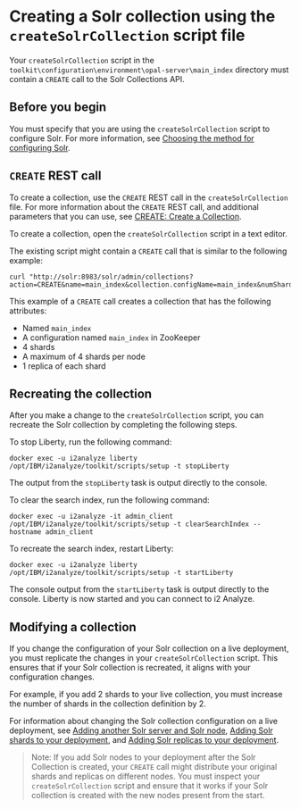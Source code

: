 # Creating a Solr collection using the `createSolrCollection` script file
Your `createSolrCollection` script in the `toolkit\configuration\environment\opal-server\main_index` directory must contain a `CREATE` call  to the Solr Collections API.

## Before you begin
You must specify that you are using the `createSolrCollection` script to configure Solr. For more information, see [Choosing the method for configuring Solr](configure_solr_method.md).

## `CREATE` REST call
To create a collection, use the `CREATE` REST call in the `createSolrCollection` file. For more information about the `CREATE` REST call, and additional parameters that you can use, see [CREATE: Create a Collection](https://lucene.apache.org/solr/guide/6_6/collections-api.html#CollectionsAPI-create).

To create a collection, open the `createSolrCollection` script in a text editor.

The existing script might contain a `CREATE` call that is similar to the following example:
```
curl "http://solr:8983/solr/admin/collections?action=CREATE&name=main_index&collection.configName=main_index&numShards=4&maxShardsPerNode=4&replicationFactor=1"
```

This example of a `CREATE` call creates a collection that has the following attributes:

- Named `main_index`
- A configuration named `main_index` in ZooKeeper
- 4 shards
- A maximum of 4 shards per node
- 1 replica of each shard

## Recreating the collection
After you make a change to the `createSolrCollection` script, you can recreate the Solr collection by completing the following steps.

To stop Liberty, run the following command:
```
docker exec -u i2analyze liberty /opt/IBM/i2analyze/toolkit/scripts/setup -t stopLiberty
```
The output from the `stopLiberty` task is output directly to the console.

To clear the search index, run the following command:
```
docker exec -u i2analyze -it admin_client /opt/IBM/i2analyze/toolkit/scripts/setup -t clearSearchIndex --hostname admin_client
```
To recreate the search index, restart Liberty:
```
docker exec -u i2analyze liberty /opt/IBM/i2analyze/toolkit/scripts/setup -t startLiberty
```
The console output from the `startLiberty` task is output directly to the console.
Liberty is now started and you can connect to i2 Analyze.

## Modifying a collection
If you change the configuration of your Solr collection on a live deployment, you must replicate the changes in your `createSolrCollection` script. This ensures that if your Solr collection is recreated, it aligns with your configuration changes.

For example, if you add 2 shards to your live collection, you must increase the number of shards in the collection definition by 2.

For information about changing the Solr collection configuration on a live deployment, see [Adding another Solr server and Solr node](configure_solr_add_node.md), [Adding Solr shards to your deployment](configure_solr_add_shard.md), and [Adding Solr replicas to your deployment](configure_solr_add_replica.md).

>Note: If you add Solr nodes to your deployment after the Solr Collection is created, your `CREATE` call might distribute your original shards and replicas on different nodes. You must inspect your `createSolrCollection` script and ensure that it works if your Solr collection is created with the new nodes present from the start.

